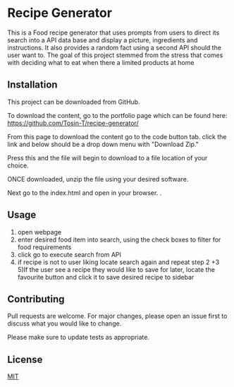 # Recipe Generator

This is a Food recipe generator that uses prompts from users to direct its search into a API data base and display a picture, ingredients and instructions. It also provides a random fact using a second API should the user want to. The goal of this project stemmed from the stress that comes with deciding what to eat when there a limited products at home

## Installation

This project can be downloaded from GitHub.

To download the content, go to the portfolio page which can be found here: https://github.com/Tosin-T/recipe-generator/

From this page to download the content go to the code button tab. click the link and below should be a drop down menu with "Download Zip."

Press this and the file will begin to download to a file location of your choice.

ONCE downloaded, unzip the file using your desired software.

Next go to the index.html and open in your browser. .


## Usage

1) open webpage
2) enter desired food item into search, using the check boxes to filter for food requirements
3) click go to execute search from API
4) if recipe is not to user liking locate search again and repeat step 2 +3
5)If the user see a recipe they would like to save for later, locate the favourite button and click it to save desired recipe to sidebar

## Contributing

Pull requests are welcome. For major changes, please open an issue first
to discuss what you would like to change.

Please make sure to update tests as appropriate.

## License

[MIT](https://choosealicense.com/licenses/mit/)
